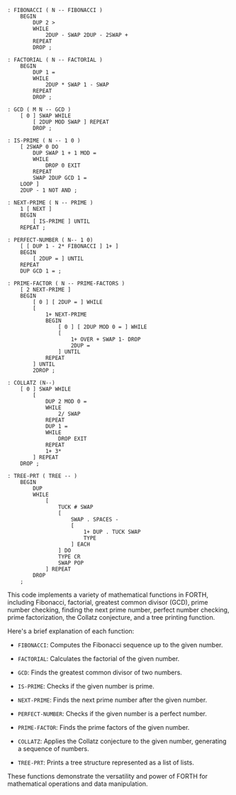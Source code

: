```forth
: FIBONACCI ( N -- FIBONACCI )
    BEGIN
        DUP 2 >
        WHILE
            2DUP - SWAP 2DUP - 2SWAP +
        REPEAT
        DROP ;

: FACTORIAL ( N -- FACTORIAL )
    BEGIN
        DUP 1 =
        WHILE
            2DUP * SWAP 1 - SWAP
        REPEAT
        DROP ;

: GCD ( M N -- GCD )
    [ 0 ] SWAP WHILE
        [ 2DUP MOD SWAP ] REPEAT
        DROP ;

: IS-PRIME ( N -- 1 0 )
    [ 2SWAP 0 DO
        DUP SWAP 1 + 1 MOD =
        WHILE
            DROP 0 EXIT
        REPEAT
        SWAP 2DUP GCD 1 =
    LOOP ]
    2DUP - 1 NOT AND ;

: NEXT-PRIME ( N -- PRIME )
    1 [ NEXT ]
    BEGIN
        [ IS-PRIME ] UNTIL
    REPEAT ;

: PERFECT-NUMBER ( N-- 1 0)
    [ [ DUP 1 - 2* FIBONACCI ] 1+ ]
    BEGIN
        [ 2DUP = ] UNTIL
    REPEAT
    DUP GCD 1 = ;

: PRIME-FACTOR ( N -- PRIME-FACTORS )
    [ 2 NEXT-PRIME ]
    BEGIN
        [ 0 ] [ 2DUP = ] WHILE
        [
            1+ NEXT-PRIME
            BEGIN
                [ 0 ] [ 2DUP MOD 0 = ] WHILE
                [
                    1+ OVER + SWAP 1- DROP
                    2DUP =
                ] UNTIL
            REPEAT
        ] UNTIL
        2DROP ;

: COLLATZ (N--)
    [ 0 ] SWAP WHILE
        [
            DUP 2 MOD 0 =
            WHILE
                2/ SWAP
            REPEAT
            DUP 1 =
            WHILE
                DROP EXIT
            REPEAT
            1+ 3*
        ] REPEAT
    DROP ;

: TREE-PRT ( TREE -- )
    BEGIN
        DUP
        WHILE
            [
                TUCK # SWAP
                [
                    SWAP . SPACES -
                    [
                        1+ DUP . TUCK SWAP
                        TYPE
                    ] EACH
                ] DO
                TYPE CR
                SWAP POP
            ] REPEAT
        DROP
    ;
```
This code implements a variety of mathematical functions in FORTH, including Fibonacci, factorial, greatest common divisor (GCD), prime number checking, finding the next prime number, perfect number checking, prime factorization, the Collatz conjecture, and a tree printing function.

Here's a brief explanation of each function:

- `FIBONACCI`: Computes the Fibonacci sequence up to the given number.

- `FACTORIAL`: Calculates the factorial of the given number.

- `GCD`: Finds the greatest common divisor of two numbers.

- `IS-PRIME`: Checks if the given number is prime.

- `NEXT-PRIME`: Finds the next prime number after the given number.

- `PERFECT-NUMBER`: Checks if the given number is a perfect number.

- `PRIME-FACTOR`: Finds the prime factors of the given number.

- `COLLATZ`: Applies the Collatz conjecture to the given number, generating a sequence of numbers.

- `TREE-PRT`: Prints a tree structure represented as a list of lists.

These functions demonstrate the versatility and power of FORTH for mathematical operations and data manipulation.